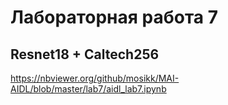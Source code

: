 # Лабораторная работа 7  
## Resnet18 + Caltech256     
 
https://nbviewer.org/github/mosikk/MAI-AIDL/blob/master/lab7/aidl_lab7.ipynb  
